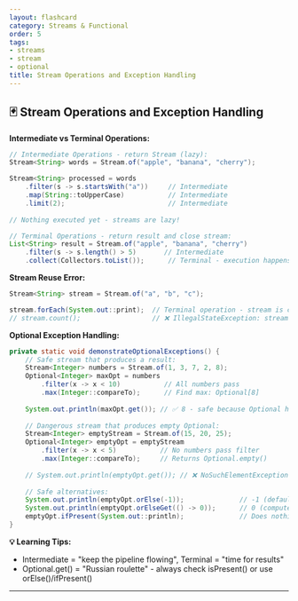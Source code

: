 ```yaml
---
layout: flashcard
category: Streams & Functional
order: 5
tags:
- streams
- stream
- optional
title: Stream Operations and Exception Handling
---
```


## 🃏 Stream Operations and Exception Handling

**Intermediate vs Terminal Operations:**

```java
// Intermediate Operations - return Stream (lazy):
Stream<String> words = Stream.of("apple", "banana", "cherry");

Stream<String> processed = words
    .filter(s -> s.startsWith("a"))     // Intermediate
    .map(String::toUpperCase)           // Intermediate  
    .limit(2);                          // Intermediate
    
// Nothing executed yet - streams are lazy!

// Terminal Operations - return result and close stream:
List<String> result = Stream.of("apple", "banana", "cherry")
    .filter(s -> s.length() > 5)       // Intermediate
    .collect(Collectors.toList());      // Terminal - execution happens here
```

**Stream Reuse Error:**
```java
Stream<String> stream = Stream.of("a", "b", "c");

stream.forEach(System.out::print);  // Terminal operation - stream is consumed
// stream.count();                  // ❌ IllegalStateException: stream has already been operated upon
```

**Optional Exception Handling:**
```java
private static void demonstrateOptionalExceptions() {
    // Safe stream that produces a result:
    Stream<Integer> numbers = Stream.of(1, 3, 7, 2, 8);
    Optional<Integer> maxOpt = numbers
        .filter(x -> x < 10)           // All numbers pass
        .max(Integer::compareTo);      // Find max: Optional[8]
    
    System.out.println(maxOpt.get()); // ✅ 8 - safe because Optional has value
    
    // Dangerous stream that produces empty Optional:
    Stream<Integer> emptyStream = Stream.of(15, 20, 25);
    Optional<Integer> emptyOpt = emptyStream
        .filter(x -> x < 5)           // No numbers pass filter
        .max(Integer::compareTo);     // Returns Optional.empty()
    
    // System.out.println(emptyOpt.get()); // ❌ NoSuchElementException!
    
    // Safe alternatives:
    System.out.println(emptyOpt.orElse(-1));              // -1 (default value)
    System.out.println(emptyOpt.orElseGet(() -> 0));      // 0 (computed default)
    emptyOpt.ifPresent(System.out::println);              // Does nothing if empty
}
```

**💡 Learning Tips:** 
- Intermediate = "keep the pipeline flowing", Terminal = "time for results"
- Optional.get() = "Russian roulette" - always check isPresent() or use orElse()/ifPresent()

---